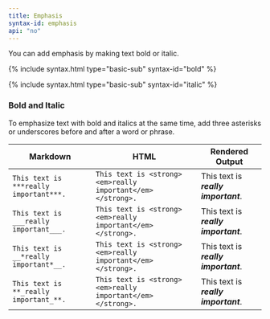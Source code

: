 ```yaml
---
title: Emphasis
syntax-id: emphasis
api: "no"
---
```


You can add emphasis by making text bold or italic.

{% include syntax.html type="basic-sub" syntax-id="bold" %}

{% include syntax.html type="basic-sub" syntax-id="italic" %}

### Bold and Italic

To emphasize text with bold and italics at the same time, add three asterisks or underscores before and after a word or phrase.

<table class="table table-bordered">
  <thead class="thead-light">
    <tr>
      <th>Markdown</th>
      <th>HTML</th>
      <th>Rendered Output</th>
    </tr>
  </thead>
  <tbody>
    <tr>
      <td><code class="highlighter-rouge">This text is ***really important***.</code></td>
      <td><code class="highlighter-rouge">This text is &lt;strong&gt;&lt;em&gt;really important&lt;/em&gt;&lt;/strong&gt;.</code></td>
      <td>This text is <strong><em>really important</em></strong>.</td>
    </tr>
    <tr>
      <td><code class="highlighter-rouge">This text is ___really important___.</code></td>
      <td><code class="highlighter-rouge">This text is &lt;strong&gt;&lt;em&gt;really important&lt;/em&gt;&lt;/strong&gt;.</code></td>
      <td>This text is <strong><em>really important</em></strong>.</td>
    </tr>
    <tr>
      <td><code class="highlighter-rouge">This text is __*really important*__.</code></td>
      <td><code class="highlighter-rouge">This text is &lt;strong&gt;&lt;em&gt;really important&lt;/em&gt;&lt;/strong&gt;.</code></td>
      <td>This text is <strong><em>really important</em></strong>.</td>
    </tr>
    <tr>
      <td><code class="highlighter-rouge">This text is **_really important_**.</code></td>
      <td><code class="highlighter-rouge">This text is &lt;strong&gt;&lt;em&gt;really important&lt;/em&gt;&lt;/strong&gt;.</code></td>
      <td>This text is <strong><em>really important</em></strong>.</td>
    </tr>
  </tbody>
</table>
